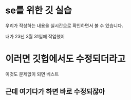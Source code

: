 # se를 위한 깃 실습

우리가 작성하는 내용을 실시간으로 확인하면서 볼 수 있습니다.

내가 23년 3월 31일에 작업했어 

# 이러면 깃헙에서도 수정되더라고 

이것도 문제없이 되면 베스트

## 근데 여기다가 하면 바로 수정되잖아
